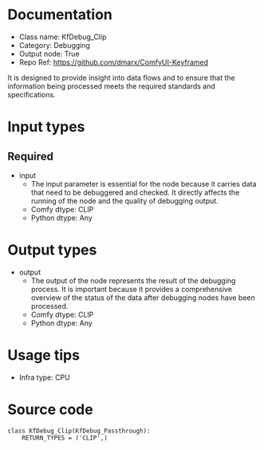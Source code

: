# Documentation
- Class name: KfDebug_Clip
- Category: Debugging
- Output node: True
- Repo Ref: https://github.com/dmarx/ComfyUI-Keyframed

It is designed to provide insight into data flows and to ensure that the information being processed meets the required standards and specifications.

# Input types
## Required
- input
    - The input parameter is essential for the node because it carries data that need to be debuggered and checked. It directly affects the running of the node and the quality of debugging output.
    - Comfy dtype: CLIP
    - Python dtype: Any

# Output types
- output
    - The output of the node represents the result of the debugging process. It is important because it provides a comprehensive overview of the status of the data after debugging nodes have been processed.
    - Comfy dtype: CLIP
    - Python dtype: Any

# Usage tips
- Infra type: CPU

# Source code
```
class KfDebug_Clip(KfDebug_Passthrough):
    RETURN_TYPES = ('CLIP',)
```